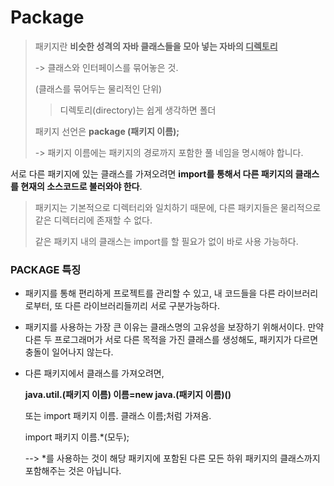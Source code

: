 # Package

> 패키지란 **비슷한 성격의 자바 클래스들을 모아 넣는 자바의 <u>디렉토리</u>**
>
> -> 클래스와 인터페이스를 묶어놓은 것.
>
> (클래스를 묶어두는 물리적인 단위)
>
> > 디렉토리(directory)는 쉽게 생각하면 폴더
>
> 패키지 선언은 **package (패키지 이름);**
>
> -> 패키지 이름에는 패키지의 경로까지 포함한 풀 네임을 명시해야 합니다. 

서로 다른 패키지에 있는 클래스를 가져오려면 **import를 통해서 다른 패키지의 클래스를 현재의 소스코드로 불러와야 한다**.



> 패키지는 기본적으로 디렉터리와 일치하기 때문에, 다른 패키지들은 물리적으로 같은 디렉터리에 존재할 수 없다.
>
> 같은 패키지 내의 클래스는 import를 할 필요가 없이 바로 사용 가능하다. 



### PACKAGE 특징

+ 패키지를 통해 편리하게 프로젝트를 관리할 수 있고, 내 코드들을 다른 라이브러리로부터, 또 다른 라이브러리들끼리 서로 구분가능하다. 

+ 패키지를 사용하는 가장 큰 이유는 클래스명의 고유성을 보장하기 위해서이다. 만약 다른 두 프로그래머가 서로 다른 목적을 가진 클래스를 생성해도, 패키지가 다르면 충돌이 일어나지 않는다. 

+ 다른 패키지에서 클래스를 가져오려면,

  **java.util.(패키지 이름) 이름=new java.(패키지 이름)()**

  또는 import 패키지 이름. 클래스 이름;처럼 가져옴.

  import 패키지 이름.*(모두);

  --> *를 사용하는 것이 해당 패키지에 포함된 다른 모든 하위 패키지의 클래스까지 포함해주는 것은 아닙니다.

